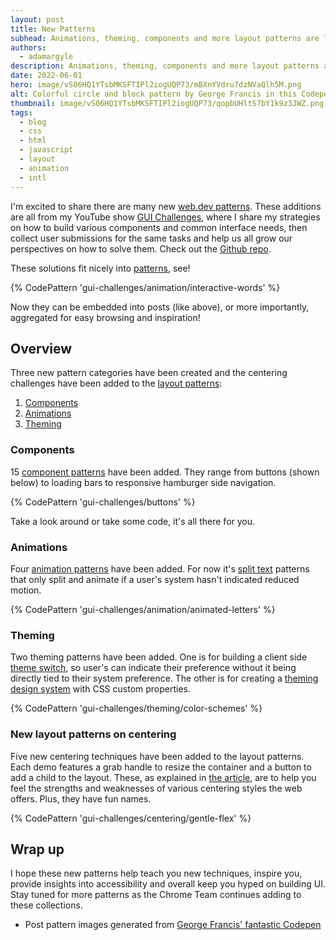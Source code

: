 ```yaml
---
layout: post
title: New Patterns
subhead: Animations, theming, components and more layout patterns are live and ready to help kick start or inspire your UI and UX.
authors:
  - adamargyle
description: Animations, theming, components and more layout patterns are live and ready to help kick start or inspire your UI and UX.
date: 2022-06-01
hero: image/vS06HQ1YTsbMKSFTIPl2iogUQP73/mBXnYVdru7dzNVaQlh5M.png
alt: Colorful circle and block pattern by George Francis in this Codepen https://codepen.io/georgedoescode/pen/OJjoymK
thumbnail: image/vS06HQ1YTsbMKSFTIPl2iogUQP73/qopbUHltS7bY1k9z3JWZ.png
tags:
  - blog
  - css
  - html
  - javascript
  - layout
  - animation
  - intl
---
```


I'm excited to share there are many new [web.dev patterns](/patterns/). These
additions are all from my YouTube show [GUI
Challenges](https://goo.gle/GUIchallenges), where I share my strategies on how
to build various components and common interface needs, then collect user
submissions for the same tasks and help us all grow our perspectives on how to
solve them. Check out the [Github repo](https://github.com/argyleink/gui-challenges).

These solutions fit nicely into [patterns](/patterns/), see!

{% CodePattern 'gui-challenges/animation/interactive-words' %}

Now they can be embedded into posts (like above), or more importantly,
aggregated for easy browsing and inspiration!

## Overview

Three new pattern categories have been created and the centering challenges have
been added to the [layout patterns](/patterns/layout/):

1. [Components](/patterns/components/)
1. [Animations](/patterns/animation/)
1. [Theming](/patterns/theming/)

### Components

15 [component patterns](/patterns/components/) have been added. They range from
buttons (shown below) to loading bars to responsive hamburger side navigation.

{% CodePattern 'gui-challenges/buttons' %}

Take a look around or take some code, it's all there for you.

### Animations

Four [animation patterns](/patterns/animation/) have been added. For now it's
[split text](/building-split-text-animations/) patterns that only split and
animate if a user's system hasn't indicated reduced motion.

{% CodePattern 'gui-challenges/animation/animated-letters' %}

### Theming

Two theming patterns have been added. One is for building a client side [theme
switch](building-a-theme-switch-component/), so user's can indicate their
preference without it being directly tied to their system preference. The other
is for creating a [theming design system](/building-a-color-scheme/) with CSS
custom properties.

{% CodePattern 'gui-challenges/theming/color-schemes' %}

### New layout patterns on centering

Five new centering techniques have been added to the layout patterns. Each demo
features a grab handle to resize the container and a button to add a child to
the layout. These, as explained in [the article](/centering-in-css/), are to
help you feel the strengths and weaknesses of various centering styles the web
offers. Plus, they have fun names.

{% CodePattern 'gui-challenges/centering/gentle-flex' %}

## Wrap up

I hope these new patterns help teach you new techniques, inspire you, provide
insights into accessibility and overall keep you hyped on building UI. Stay
tuned for more patterns as the Chrome Team continues adding to these
collections.

- Post pattern images generated from [George Francis' fantastic
  Codepen](https://codepen.io/georgedoescode/pen/OJjoymK)
